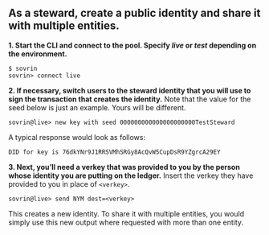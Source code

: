 ## As a steward, create a public identity and share it with multiple entities.

**1. Start the CLI and connect to the pool. Specify *live* or *test* depending on the environment.**
```
$ sovrin
sovrin> connect live
```

**2. If necessary, switch users to the steward identity that you will use to sign the transaction that creates the identity.** Note that the value for the seed below is just an example. Yours will be different.
```
sovrin@live> new key with seed 000000000000000000000TestSteward
```

A typical response would look as follows: 
```
DID for key is 76dkYNr9J1RRSVMhSRGy8AcQvW5CupDsR9YZgrcA29EY
```

**3. Next, you’ll need a verkey that was provided to you by the person whose identity you are putting on the ledger.** Insert the verkey they have provided to you in place of `<verkey>`.
```
sovrin@live> send NYM dest=<verkey>
```

This creates a new identity. To share it with multiple entities, you would simply use this new output where requested with more than one entity.

